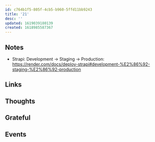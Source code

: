 ```yaml
---
id: c764b1f5-805f-4cb5-b960-5ffd11bb9243
title: '21'
desc: ''
updated: 1619039180139
created: 1618985587367
---
```


## Notes

- Strapi: Development → Staging → Production:
  https://render.com/docs/deploy-strapi#development-%E2%86%92-staging-%E2%86%92-production

## Links

## Thoughts

## Grateful

## Events
